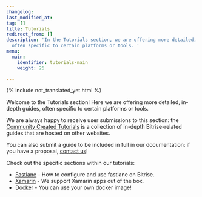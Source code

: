 ```yaml
---
changelog:
last_modified_at:
tag: []
title: Tutorials
redirect_from: []
description: 'In the Tutorials section, we are offering more detailed, in-depth guides,
  often specific to certain platforms or tools. '
menu:
  main:
    identifier: tutorials-main
    weight: 26

---
```

{% include not_translated_yet.html %}

Welcome to the Tutorials section! Here we are offering more detailed, in-depth guides, often specific to certain platforms or tools.

We are always happy to receive user submissions to this section: the [Community Created Tutorials](/jp/tutorials/community-created/) is a collection of in-depth Bitrise-related guides that are hosted on other websites.

You can also submit a guide to be included in full in our documentation: if you have a proposal, [contact us](https://www.bitrise.io/contact)!

Check out the specific sections within our tutorials:

* [Fastlane](/jp/tutorials/fastlane/index/) - How to configure and use fastlane on Bitrise.
* [Xamarin](/jp/tutorials/xamarin/index/) - We support Xamarin apps out of the box.
* [Docker](/jp/tutorials/docker/index/) - You can use your own docker image!